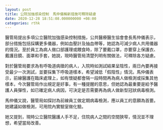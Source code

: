 ```yaml
---
layout: post
title: 公院加強感染控制　馬仲儀稱新措施可釋除疑慮
date: 2020-12-28 18:51:08.000000000 +08:00
categories: rthk
---
```


醫管局提出多項公立醫院加強感染控制措施，公共醫療醫生協會會長馬仲儀表示，部分措施包括採購更多儀器，例如血壓計及抽血帶等，她認為可減少病人共用儀器的情況。至於員工為病人做口部護理或餵食時，除了要戴口罩，亦要穿上保護衣、戴護目鏡、面罩和手套，她說，現時醫管局清楚列明有關做法，可釋除各方疑慮。

對於醫管局要求為有呼吸道病徵的病人，入院時如測試結果呈陰性，兩日內要再接受最少一次測試，並要採集下呼吸道樣本，希望減低「假陰性」情況。馬仲儀表示，前線醫護在臨床處理上，如有懷疑都會隔一段時間再為病人做檢測或採集其他樣本，今次醫管局作出規定是好事，有一種提醒的意思，但她認為最重要是給予醫護人員彈性，如已確定病人病因，可決定是否需要再為病人做新型冠狀病毒檢測。

馬仲儀又說，醫管局如探討為前線員工做定期病毒檢測，應以員工的意願為首要。她建議如做檢測，可用院內實驗室做化驗。

她又提到，現時公立醫院醫護人手不足，住院病人之間的空間狹窄，情況並不理想，希望當局改善。
